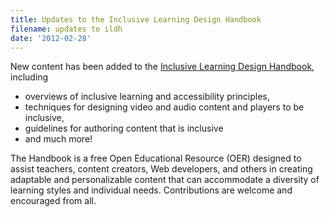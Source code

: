 ```yaml
---
title: Updates to the Inclusive Learning Design Handbook
filename: updates to ildh
date: '2012-02-28'
---
```

New content has been added to the
[Inclusive Learning Design Handbook](http://handbook.floeproject.org), including

- overviews of inclusive learning and accessibility principles,
- techniques for designing video and audio content and players to be inclusive,
- guidelines for authoring content that is inclusive
- and much more!

The Handbook is a free Open Educational Resource (OER) designed to assist teachers,
content creators, Web developers, and others in creating adaptable and
personalizable content that can accommodate a diversity of learning
styles and individual needs. Contributions are welcome and encouraged from all.
